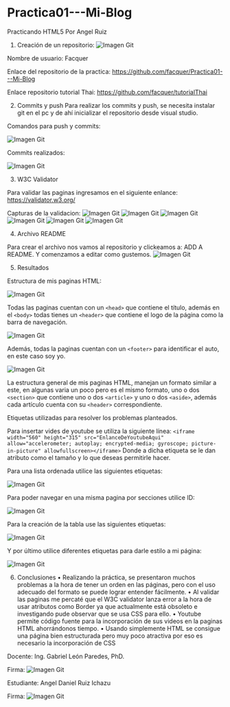 # Practica01---Mi-Blog
Practicando HTML5 Por Angel Ruiz

1.	Creación de un repositorio:
![Imagen Git](capturas/git.png)

Nombre de usuario: Facquer


Enlace del repositorio de la practica: https://github.com/facquer/Practica01---Mi-Blog


Enlace repositorio tutorial Thai: https://github.com/facquer/tutorialThai

2.	Commits y push
Para realizar los commits y push, se necesita instalar git en el pc y de ahí inicializar el repositorio desde visual studio.

Comandos para push y commits:


![Imagen Git](capturas/pushpull.png)

Commits realizados:


![Imagen Git](capturas/commits.png)



3.	W3C Validator

Para validar las paginas ingresamos en el siguiente enlance: https://validator.w3.org/

Capturas de la validacion:
![Imagen Git](capturas/indexw3c.png)
![Imagen Git](capturas/perrosw3c.png)
![Imagen Git](capturas/gatosw3c.png)
![Imagen Git](capturas/avesw3c.png)
![Imagen Git](capturas/cuidadosw3c.png)
![Imagen Git](capturas/pecesw3c.png)

4.	Archivo README

Para crear el archivo nos vamos al repositorio y clickeamos a: ADD A README. Y comenzamos a editar como gustemos.
![Imagen Git](capturas/readme.png)

5.	Resultados

Estructura de mis paginas HTML:

![Imagen Git](capturas/estructura.png)


Todas las paginas cuentan con un `<head>` que contiene el título, además en el `<body>` todas tienes un `<header>` que contiene el logo de la página como la barra de navegación.
  
![Imagen Git](capturas/footer.png)


Además, todas la paginas cuentan con un `<footer>` para identificar el auto, en este caso soy yo.

![Imagen Git](capturas/article.png)


La estructura general de mis paginas HTML, manejan un formato similar a este, en algunas varia un poco pero es el mismo formato, uno o dos `<section>` que contiene uno o dos `<article>` y uno o dos `<aside>`, además cada artículo cuenta con su `<header>` correspondiente.
 
 
 
Etiquetas utilizadas para resolver los problemas planteados.



Para insertar vides de youtube se utiliza la siguiente línea:
`<iframe width="560" height="315" src="EnlanceDeYoutubeAqui" allow="accelerometer; autoplay; encrypted-media; gyroscope; picture-in-picture" allowfullscreen></iframe>`
Donde a dicha etiqueta se le dan atributo como el tamaño y lo que deseas permitirle hacer.



Para una lista ordenada utilice las siguientes etiquetas:


![Imagen Git](capturas/lista.png)



Para poder navegar en una misma pagina por secciones utilice ID:


![Imagen Git](capturas/id.png)



Para la creación de la tabla use las siguientes etiquetas:


![Imagen Git](capturas/tabla.png)



Y por último utilice diferentes etiquetas para darle estilo a mi página:


![Imagen Git](capturas/etiquetas.png)



6.	Conclusiones
•	Realizando la práctica, se presentaron muchos problemas a la hora de tener un orden en las páginas, pero con el uso adecuado del formato se puede lograr entender fácilmente.
•	Al validar las paginas me percaté que el W3C validator lanza error a la hora de usar atributos como Border ya que actualmente está obsoleto e investigando pude observar que se usa CSS para ello.
•	Youtube permite código fuente para la incorporación de sus videos en la paginas HTML ahorrándonos tiempo.
•	Usando simplemente HTML se consigue una página bien estructurada pero muy poco atractiva por eso es necesario la incorporación de CSS

Docente: Ing. Gabriel León Paredes, PhD.


Firma: ![Imagen Git](capturas/firmaleon.png)



Estudiante: Angel Daniel Ruiz Ichazu


Firma: ![Imagen Git](capturas/firmaangel.png)



